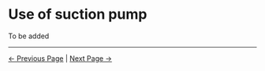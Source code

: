 # Use of suction pump

To be added



---

[← Previous Page](./8-gripperUse.md) | [Next Page →](./10-api.md)

